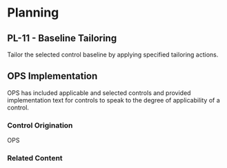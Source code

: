 # Planning
## PL-11 - Baseline Tailoring

Tailor the selected control baseline by applying specified tailoring actions.

## OPS Implementation

OPS has included applicable and selected controls and provided implementation text for controls to speak to the degree of applicability of a control.

### Control Origination

OPS

### Related Content
